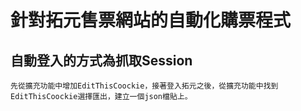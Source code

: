 # 針對拓元售票網站的自動化購票程式

## 自動登入的方式為抓取Session
    先從擴充功能中增加EditThisCoockie，接著登入拓元之後，從擴充功能中找到EditThisCoockie選擇匯出，建立一個json檔貼上。
